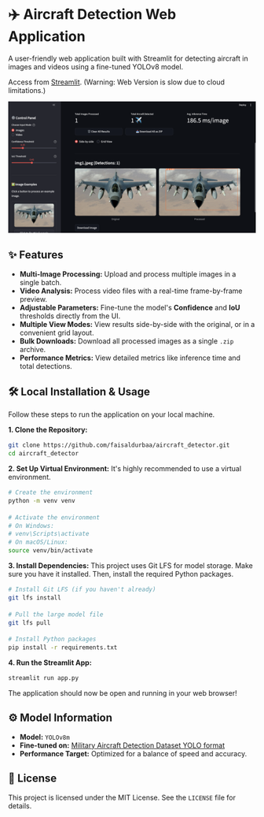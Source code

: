 # ✈️ Aircraft Detection Web Application

A user-friendly web application built with Streamlit for detecting aircraft in images and videos using a fine-tuned YOLOv8 model.

Access from [Streamlit](https://aircraftdetector.streamlit.app/). (Warning: Web Version is slow due to cloud limitations.)

![App Screenshot](/assets/app_screenshot.png)

## ✨ Features

-   **Multi-Image Processing:** Upload and process multiple images in a single batch.
-   **Video Analysis:** Process video files with a real-time frame-by-frame preview.
-   **Adjustable Parameters:** Fine-tune the model's **Confidence** and **IoU** thresholds directly from the UI.
-   **Multiple View Modes:** View results side-by-side with the original, or in a convenient grid layout.
-   **Bulk Downloads:** Download all processed images as a single `.zip` archive.
-   **Performance Metrics:** View detailed metrics like inference time and total detections.

## 🛠️ Local Installation & Usage

Follow these steps to run the application on your local machine.

**1. Clone the Repository:**
```bash
git clone https://github.com/faisaldurbaa/aircraft_detector.git
cd aircraft_detector
```

**2. Set Up Virtual Environment:**
It's highly recommended to use a virtual environment.
```bash
# Create the environment
python -m venv venv

# Activate the environment
# On Windows:
# venv\Scripts\activate
# On macOS/Linux:
source venv/bin/activate
```

**3. Install Dependencies:**
This project uses Git LFS for model storage. Make sure you have it installed. Then, install the required Python packages.
```bash
# Install Git LFS (if you haven't already)
git lfs install

# Pull the large model file
git lfs pull

# Install Python packages
pip install -r requirements.txt
```

**4. Run the Streamlit App:**
```bash
streamlit run app.py
```
The application should now be open and running in your web browser!

## ⚙️ Model Information

-   **Model:** `YOLOv8m`
-   **Fine-tuned on:** [Military Aircraft Detection Dataset YOLO format](https://www.kaggle.com/datasets/rookieengg/military-aircraft-detection-dataset-yolo-format)
-   **Performance Target:** Optimized for a balance of speed and accuracy.

## 📄 License

This project is licensed under the MIT License. See the `LICENSE` file for details.